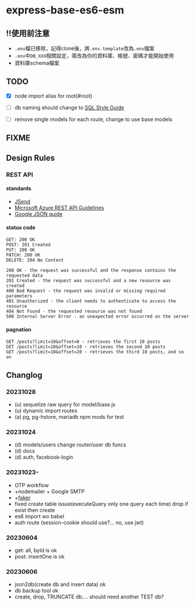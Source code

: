 # express-base-es6-esm

## !!使用前注意

- `.env`檔已移除，記得clone後，將`.env.template`改為`.env`檔案
- `.env`中`DB_XXX`相關設定，需改為你的資料庫、帳號、密碼才能開始使用
- 資料庫schema檔案

## TODO

- [x] node import alias for root(#root)
- [ ] db naming should change to [SQL Style Guide](https://www.sqlstyle.guide/zh-tw/)
- [ ] remove single models for each route, change to use base models


## FIXME

## Design Rules

### REST API

#### standards

- [JSend](https://github.com/omniti-labs/jsend)
- [Microsoft Azure REST API Guidelines](https://github.com/microsoft/api-guidelines/blob/vNext/azure/Guidelines.md)
- [Google JSON guide](https://google.github.io/styleguide/jsoncstyleguide.xml)

#### status code

```text
GET: 200 OK
POST: 201 Created
PUT: 200 OK
PATCH: 200 OK
DELETE: 204 No Content
```

```text
200 OK - the request was successful and the response contains the requested data
201 Created - the request was successful and a new resource was created
400 Bad Request - the request was invalid or missing required parameters
401 Unauthorized - the client needs to authenticate to access the resource
404 Not Found - the requested resource was not found
500 Internal Server Error - an unexpected error occurred on the server
```

#### pagnation

```
GET /posts?limit=10&offset=0 - retrieves the first 10 posts
GET /posts?limit=10&offset=10 - retrieves the second 10 posts
GET /posts?limit=10&offset=20 - retrieves the third 10 posts, and so on
```


## Changlog

### 20231028

- (u) sequelize raw query for model/base.js
- (u) dynamic import routes
- (a) pg, pg-hstore, mariadb npm mods for test

### 20231024

- (d) models/users change router/user db funcs
- (d) docs
- (d) auth, facebook-login

### 20231023-

- OTP workflow
- +nodemailer + Google SMTP
- +[faker](https://github.com/faker-js/faker)
- fixed create table issue(executeQuery only one query each time) drop if exist then create
- es6 import wo babel 
- auth route (session-cookie should use?... no, use jwt)

### 20230604

- get: all, byId is ok
- post: insertOne is ok

### 20230606

- json2db(create db and insert data) ok
- db backup tool ok
- create, drop, TRUNCATE db.... should need another TEST db?
